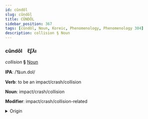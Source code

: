 ```yaml
---
id: cûndôl
slug: cûndôl
title: CÛNDÔL
sidebar_position: 367
tags: [cûndôl, Noun, Koreic, Phenomenology, Phenomenology 304]
description: collision § Noun
---
```


### cûndôl&emsp;<span kind="abugida">ꞇ̃ʄʌ͊ı</span>

*collision* **§** [Noun](../../tags/Noun)

**IPA**: /ˈt͡ɕun.dol/

**Verb**: to be an impact/crash/collision

**Noun**: impact/crash/collision

**Modifier**: impact/crash/collision-related

<details>
    <summary>Origin</summary>
    Korean 충돌 chungdo [t͡ɕʰuŋdo̞ɭ]<br/>
    <em>Koreic Language Family</em>
</details>